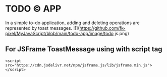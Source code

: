 # TODO &copy; APP
In a simple to-do application, adding and deleting operations are represented by toast messages.
![](https://github.com/fk-pixel/MyJavaScript/blob/main/todo-app/image/todo js.png)
## For JSFrame ToastMessage using with script tag
```
<script src="https://cdn.jsdelivr.net/npm/jsframe.js/lib/jsframe.min.js"></script>
```
